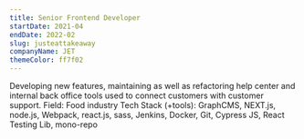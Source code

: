 ```yaml
---
title: Senior Frontend Developer
startDate: 2021-04
endDate: 2022-02
slug: justeattakeaway
companyName: JET
themeColor: ff7f02
---
```


Developing new features, maintaining as well as refactoring help center and internal back office tools used to connect customers with customer support.
Field:
Food industry
Tech Stack (+tools):
GraphCMS, NEXT.js, node.js, Webpack, react.js, sass, Jenkins, Docker, Git, Cypress JS, React Testing Lib, mono-repo
